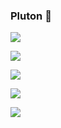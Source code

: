 ### Pluton &#127756;
![](https://github-profile-summary-cards.vercel.app/api/cards/profile-details?username=tolik22869&theme=solarized_dark)

![](https://github-profile-summary-cards.vercel.app/api/cards/most-commit-language?username=tolik22869&theme=solarized_dark)

![](https://github-profile-summary-cards.vercel.app/api/cards/repos-per-language?username=tolik22869&theme=solarized_dark)

![](https://github-profile-summary-cards.vercel.app/api/cards/stats?username=tolik22869&theme=solarized_dark)

![](https://github-profile-summary-cards.vercel.app/api/cards/productive-time?username=tolik22869&theme=solarized_dark)
